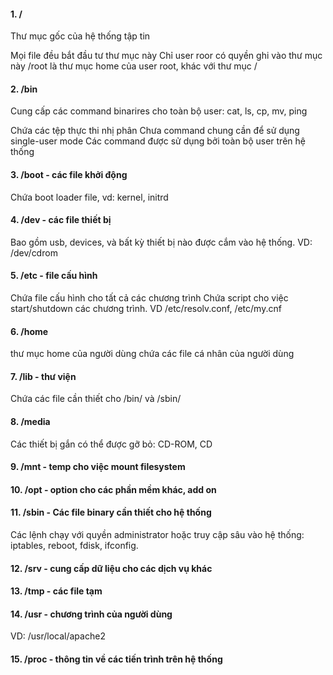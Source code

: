 #### 1. /
Thư mục gốc của hệ thống tập tin

Mọi file đều bắt đầu tư thư mục này
Chỉ user roor có quyền ghi vào thư mục này
/root là thư mục home của user root, khác với thư mục /
#### 2. /bin
Cung cấp các command binarires cho toàn bộ user: cat, ls, cp, mv, ping

Chứa các tệp thực thi nhị phân
Chưa command chung cần để sử dụng single-user mode
Các command được sử dụng bởi toàn bộ user trên hệ thống
#### 3. /boot - các file khởi động
Chứa boot loader file, vd: kernel, initrd
#### 4. /dev - các file thiết bị
Bao gồm usb, devices, và bất kỳ thiết bị nào được cắm vào hệ thống.
VD: /dev/cdrom
#### 5. /etc - file cấu hình
Chứa file cấu hình cho tất cả các chương trình
Chứa script cho việc start/shutdown các chương trình.
VD /etc/resolv.conf, /etc/my.cnf
#### 6. /home 
thư mục home của người dùng chứa các file cá nhân của người dùng
#### 7. /lib - thư viện
Chứa các file cần thiết cho /bin/ và /sbin/
#### 8. /media
Các thiết bị gắn có thể được gỡ bỏ: CD-ROM, CD
#### 9. /mnt - temp cho việc mount filesystem
#### 10. /opt - option cho các phần mềm khác, add on
#### 11. /sbin - Các file binary cần thiết cho hệ thống
Các lệnh chạy với quyền administrator hoặc truy cập sâu vào hệ thống: iptables, reboot, fdisk, ifconfig.
#### 12. /srv - cung cấp dữ liệu cho các dịch vụ khác
#### 13. /tmp - các file tạm
#### 14. /usr - chương trình của người dùng
VD: /usr/local/apache2

#### 15. /proc - thông tin về các tiến trình trên hệ thống
